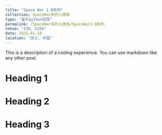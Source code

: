 ```yaml
---
title: "Space War 1.0系列"
collection: SpaceWar系列小游戏
type: "基于python实现"
permalink: /SpaceWar系列小游戏/SpaceWar1.0系列
venue: "ZJU, CCEA"
date: 2025-01-18
location: "浙江, 中国"
---
```


This is a description of a coding experience. You can use markdown like any other post.

Heading 1
======

Heading 2
======

Heading 3
======

